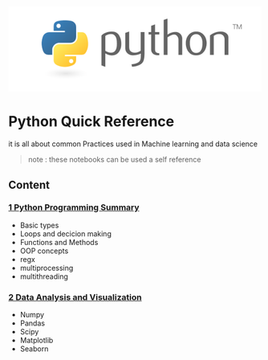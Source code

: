 ![python](python.png)

# Python Quick Reference 
it is all about common Practices used in Machine learning and data science 
> note : these notebooks can be used a self reference 
## Content

### [1 Python Programming Summary ](https://github.com/mahmoudmuawad/Python-Quick-Reference/tree/master/Python%20Programming%20Summary)
* Basic types 
* Loops and decicion making
* Functions and Methods
* OOP concepts
* regx
* multiprocessing
* multithreading

### [2 Data Analysis and Visualization](https://github.com/mahmoudmuawad/Python-Quick-Reference/tree/master/Data%20Analysis%20and%20visualization)
* Numpy
* Pandas
* Scipy
* Matplotlib
* Seaborn
